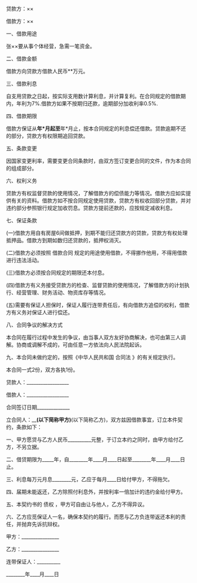 
 


贷款方：××


借款方：××


一、借款用途


张××要从事个体经营，急需一笔资金。


二、借款金额


借款方向贷款方借款人民币**万元。


三、借款利息


自支用贷款之日起，按实际支用数计算利息，并计算复利。在合同规定的借款期内，年利为7%.借款方如果不按期归还款，逾期部分加收利率0.5%.


四、借款期限


借款方保证从**年*月起至**年*月止，按本合同规定的利息偿还借款。贷款逾期不还的部分，贷款方有权限期追回贷款。


五、条款变更


因国家变更利率，需要变更合同条款时，由双方签订变更合同的文件，作为本合同的组成部分。


六、权利义务


贷款方有权监督贷款的使用情况，了解借款方的偿债能力等情况。借款方应如实提供有关的资料。借款方如不按合同规定使用贷款，贷款方有权收回部分贷款，并对违约部分参照银行规定加收罚息。贷款方提前还款的，应按规定减收利息。


七、保证条款


(一)借款方用自有房屋6间做抵押，到期不能归还贷款方的贷款，贷款方有权处理抵押品。借款方到期如数归还贷款的，抵押权消灭。


(二)借款方必须按照
借款合同
规定的用途使用借款，不得挪作他用，不得用借款进行违法活动。


(三)借款方必须按合同规定的期限还本付息。


(四)借款方有义务接受贷款方的检查、监督贷款的使用情况，了解借款方的计划执行、经营管理、财务活动、物资库存等情况。


(五)需要有保证人担保时，保证人履行连带责任后，有向借款方追偿的权利，借款方有义务对保证人进行偿还。


八、合同争议的解决方式


本合同在履行过程中发生的争议，由当事人双方友好协商解决，也可由第三人调解。协商或调解不成的，可由任意一方依法向人民法院起诉。


九、本合同未做约定的，按照《中华人民共和国
合同法
》的有关规定执行。


本合同一式2份，双方各执1份。


贷款人：__________________


借款人：__________________


合同签订日期______________


立合同人：__________________(以下简称甲方)________________(以下简称乙方)，双方兹因借款事宜，订立本件契约，条款如下：


一、甲方愿贷与乙方人民币__________元整，于订立本约之同时，由甲方给付乙方，不另立据。


二、借贷期限为_____年，自________年____月____日起至________年____月____日止。


三、利息每万元月息________元，乙应于每月____日给付甲方，不得拖欠。


四、届期未能返还，乙方除照付利息外，并按利率一倍加计的违约金给付甲方。


五、本契约书的
债权
，甲方可自由让与他人，乙方不得异议。


六、乙方应觅保证人一名，确保本契约的履行。而愿与乙方负连带返还本利的责任，并抛弃先诉抗辩权。


甲方：________________


乙方：________________


连带保证人：__________


________年____月____日
 


 

 
 
 
 
 
  


  
 

  


  


  
 
 
 
 

